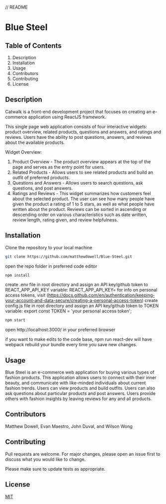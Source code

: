 // README

# Blue Steel

## Table of Contents
  1. Description
  2. Installation
  3. Usage
  4. Contributors
  5. Contributing
  6. License

## Description

Catwalk is a front-end development project that focuses on creating an e-commerce application using ReactJS framework.

This single page web application consists of four interactive widgets: product overview, related products, questions and answers, and ratings and reviews. Users have the ability to post questions, answers, and reviews about the available products. 

Widget Overview:
  1. Product Overview - The product overview appears at the top of the page and serves as the entry point for users. 
  2. Related Products - Allows users to see related products and build an outfit of preferred products.
  3. Questions and Answers - Allows users to search questions, ask questions, and post answers.
  4. Ratings and Reviews - This widget summarizes how customers feel about the selected product. The user can see how many people have given the product a rating of 1 to 5 stars, as well as what people have written about the product. Reviews can be sorted in ascending or descending order on various characteristics such as date written, review length, rating given, and review helpfulness. 

## Installation

Clone the repository to your local machine
```bash
git clone https://github.com/matthewdowell/Blue-Steel.git
```

open the repo folder in preferred code editor
```bash
npm install
```
create .env file in root directory and assign an API key/github token to REACT_APP_API_KEY variable:
  REACT_APP_API_KEY=<your github personal access token goes here>
  for info on personal access tokens, visit (https://docs.github.com/en/authentication/keeping-your-account-and-data-secure/creating-a-personal-access-token)
create config.js file in root directory and assign an API key/github token to TOKEN variable:
  export const TOKEN = 'your personal access token';
```bash
npm start
```
open http://localhost:3000/ in your preferred browser

if you want to make edits to the code base, npm run react-dev will have webpack rebuild your bundle every time you save new changes. 

## Usage

Blue Steel is an e-commerce web application for buying various types of fashion products.  This application allows users to connect with their inner beauty, and communicate with like-minded individuals about current fashion trends.  Users can view products and build outfits. Users can also ask questions about particular products and post answers.  Users provide others with fashion insights by leaving reviews for any and all products.

## Contributors

Matthew Dowell, Evan Maestro, John Duval, and Wilson Wong

## Contributing
Pull requests are welcome. For major changes, please open an issue first to discuss what you would like to change.

Please make sure to update tests as appropriate.

## License
[MIT](https://choosealicense.com/licenses/mit/)
